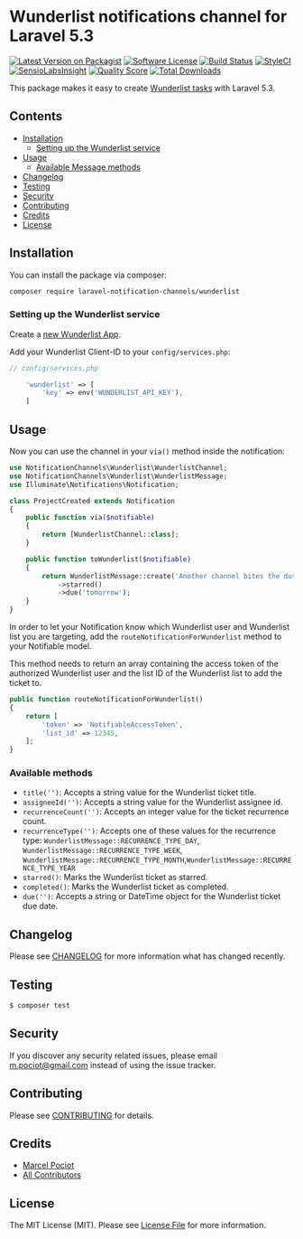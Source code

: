 # Wunderlist notifications channel for Laravel 5.3

[![Latest Version on Packagist](https://img.shields.io/packagist/v/laravel-notification-channels/wunderlist.svg?style=flat-square)](https://packagist.org/packages/laravel-notification-channels/wunderlist)
[![Software License](https://img.shields.io/badge/license-MIT-brightgreen.svg?style=flat-square)](LICENSE.md)
[![Build Status](https://img.shields.io/travis/laravel-notification-channels/wunderlist/master.svg?style=flat-square)](https://travis-ci.org/laravel-notification-channels/wunderlist)
[![StyleCI](https://styleci.io/repos/65743131/shield)](https://styleci.io/repos/65743131)
[![SensioLabsInsight](https://img.shields.io/sensiolabs/i/11716c52-99b4-412b-b68c-b78e0f18f844.svg?style=flat-square)](https://insight.sensiolabs.com/projects/11716c52-99b4-412b-b68c-b78e0f18f844)
[![Quality Score](https://img.shields.io/scrutinizer/g/laravel-notification-channels/wunderlist.svg?style=flat-square)](https://scrutinizer-ci.com/g/laravel-notification-channels/wunderlist)
[![Total Downloads](https://img.shields.io/packagist/dt/laravel-notification-channels/wunderlist.svg?style=flat-square)](https://packagist.org/packages/laravel-notification-channels/wunderlist)

This package makes it easy to create [Wunderlist tasks](https://developers.wunderlist.com/) with Laravel 5.3.

## Contents

- [Installation](#installation)
    - [Setting up the Wunderlist service](#setting-up-the-wunderlist-service)
- [Usage](#usage)
	- [Available Message methods](#available-message-methods)
- [Changelog](#changelog)
- [Testing](#testing)
- [Security](#security)
- [Contributing](#contributing)
- [Credits](#credits)
- [License](#license)


## Installation

You can install the package via composer:

``` bash
composer require laravel-notification-channels/wunderlist
```

### Setting up the Wunderlist service

Create a [new Wunderlist App](https://developer.wunderlist.com/apps/new).

Add your Wunderlist Client-ID to your `config/services.php`:

```php
// config/services.php

    'wunderlist' => [
        'key' => env('WUNDERLIST_API_KEY'),
    ]
```


## Usage

Now you can use the channel in your `via()` method inside the notification:

``` php
use NotificationChannels\Wunderlist\WunderlistChannel;
use NotificationChannels\Wunderlist\WunderlistMessage;
use Illuminate\Notifications\Notification;

class ProjectCreated extends Notification
{
    public function via($notifiable)
    {
        return [WunderlistChannel::class];
    }

    public function toWunderlist($notifiable)
    {
        return WunderlistMessage::create('Another channel bites the dust')
            ->starred()
            ->due('tomorrow');
    }
}
```

In order to let your Notification know which Wunderlist user and Wunderlist list you are targeting, add the `routeNotificationForWunderlist` method to your Notifiable model.

This method needs to return an array containing the access token of the authorized Wunderlist user and the list ID of the Wunderlist list to add the ticket to.

```php
public function routeNotificationForWunderlist()
{
    return [
        'token' => 'NotifiableAccessToken',
        'list_id' => 12345,
    ];
}
```

### Available methods

- `title('')`: Accepts a string value for the Wunderlist ticket title.
- `assigneeId('')`: Accepts a string value for the Wunderlist assignee id.
- `recurrenceCount('')`: Accepts an integer value for the ticket recurrence count.
- `recurrenceType('')`: Accepts one of these values for the recurrence type: `WunderlistMessage::RECURRENCE_TYPE_DAY`, `WunderlistMessage::RECURRENCE_TYPE_WEEK`, `WunderlistMessage::RECURRENCE_TYPE_MONTH`,`WunderlistMessage::RECURRENCE_TYPE_YEAR`  
- `starred()`: Marks the Wunderlist ticket as starred.
- `completed()`: Marks the Wunderlist ticket as completed.
- `due('')`: Accepts a string or DateTime object for the Wunderlist ticket due date.


## Changelog

Please see [CHANGELOG](CHANGELOG.md) for more information what has changed recently.

## Testing

``` bash
$ composer test
```

## Security

If you discover any security related issues, please email m.pociot@gmail.com instead of using the issue tracker.

## Contributing

Please see [CONTRIBUTING](CONTRIBUTING.md) for details.

## Credits

- [Marcel Pociot](https://github.com/mpociot)
- [All Contributors](../../contributors)

## License

The MIT License (MIT). Please see [License File](LICENSE.md) for more information.
